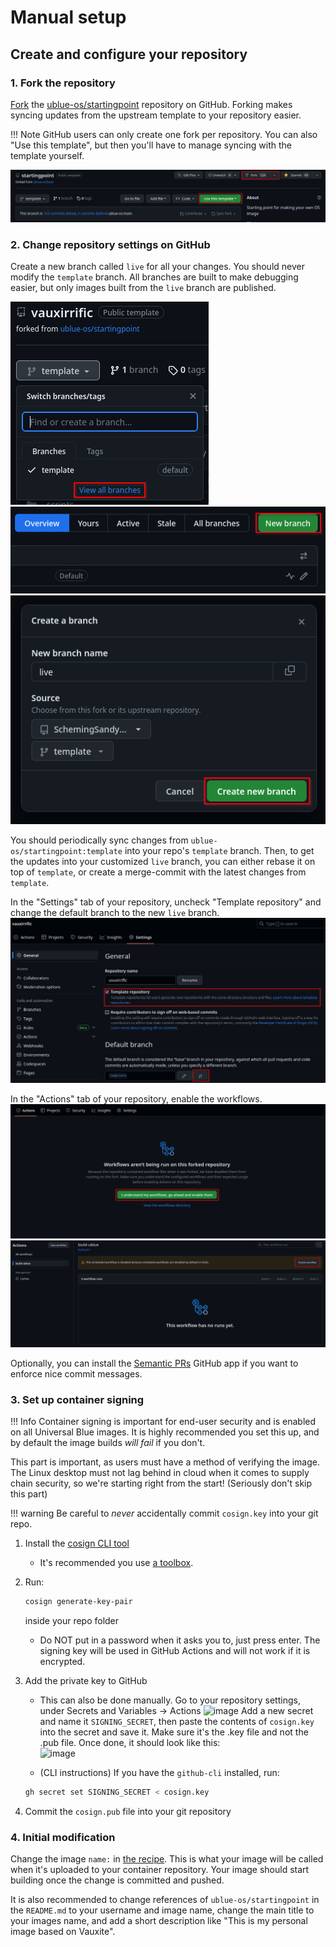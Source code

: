 # Manual setup

## Create and configure your repository

### 1. Fork the repository

[Fork](https://docs.github.com/en/get-started/quickstart/fork-a-repo#forking-a-repository) the [ublue-os/startingpoint](https://github.com/ublue-os/startingpoint) repository on GitHub. Forking makes syncing updates from the upstream template to your repository easier.

!!! Note
        GitHub users can only create one fork per repository. You can also "Use this template", but then you'll have to manage syncing with the template yourself.

![](repo-create.png)

### 2. Change repository settings on GitHub

Create a new branch called `live` for all your changes. You should never modify the `template` branch. All branches are built to make debugging easier, but only images built from the `live` branch are published.

![](create-branch-1.png)
![](create-branch-2.png)
![](create-branch-3.png)

You should periodically sync changes from `ublue-os/startingpoint:template` into your repo's `template` branch. Then, to get the updates into your customized `live` branch, you can either rebase it on top of `template`, or create a merge-commit with the latest changes from `template`.

In the "Settings" tab of your repository, uncheck "Template repository" and change the default branch to the new `live` branch.
![](default-branch.png)

In the "Actions" tab of your repository, enable the workflows.
![](actions.png)
![](actions-2.png)

Optionally, you can install the [Semantic PRs](https://github.com/marketplace/semantic-prs) GitHub app if you want to enforce nice commit messages.

### 3. Set up container signing

!!! Info
        Container signing is important for end-user security and is enabled on all Universal Blue images. It is highly recommended you set this up, and by default the image builds *will fail* if you don't.

This part is important, as users must have a method of verifying the image. The Linux desktop must not lag behind in cloud when it comes to supply chain security, so we're starting right from the start! (Seriously don't skip this part)

!!! warning 
        Be careful to *never* accidentally commit `cosign.key` into your git repo.

1. Install the [cosign CLI tool](https://edu.chainguard.dev/open-source/sigstore/cosign/how-to-install-cosign/)
    - It's recommended you use [a toolbox](https://universal-blue.org/guide/toolbox/).

2. Run:

    ```bash
    cosign generate-key-pair
    ```

    inside your repo folder
    - Do NOT put in a password when it asks you to, just press enter. The signing key will be used in GitHub Actions and will not work if it is encrypted.
  
3. Add the private key to GitHub

    - This can also be done manually. Go to your repository settings, under Secrets and Variables -> Actions
    ![image](https://user-images.githubusercontent.com/1264109/216735595-0ecf1b66-b9ee-439e-87d7-c8cc43c2110a.png)
    Add a new secret and name it `SIGNING_SECRET`, then paste the contents of `cosign.key` into the secret and save it. Make sure it's the .key file and not the .pub file. Once done, it should look like this:  
    ![image](https://user-images.githubusercontent.com/1264109/216735690-2d19271f-cee2-45ac-a039-23e6a4c16b34.png)

    - (CLI instructions) If you have the `github-cli` installed, run:
  
    ```bash
    gh secret set SIGNING_SECRET < cosign.key
    ```
  
4. Commit the `cosign.pub` file into your git repository

### 4. Initial modification

Change the image `name:` in [the recipe](https://github.com/ublue-os/startingpoint/blob/template/config/recipe.yml). This is what your image will be called when it's uploaded to your container repository. Your image should start building once the change is committed and pushed.

It is also recommended to change references of `ublue-os/startingpoint` in the `README.md` to your username and image name, change the main title to your images name, and add a short description like "This is my personal image based on Vauxite".
